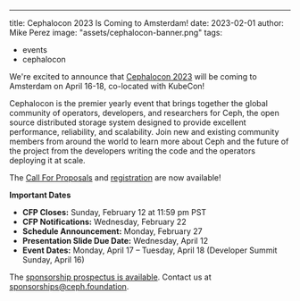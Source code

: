 ---

title: Cephalocon 2023 Is Coming to Amsterdam!
date: 2023-02-01
author: Mike Perez
image: "assets/cephalocon-banner.png"
tags:

- events
- cephalocon

We're excited to announce that [Cephalocon
2023](https://events.linuxfoundation.org/cephalocon) will be coming to
Amsterdam on April 16-18, co-located with KubeCon!

Cephalocon is the premier yearly event that brings together the global
community of operators, developers, and researchers for Ceph, the open source
distributed storage system designed to provide excellent performance,
reliability, and scalability. Join new and existing community members from
around the world to learn more about Ceph and the future of the project from
the developers writing the code and the operators deploying it at scale.

The [Call For
Proposals](https://events.linuxfoundation.org/cephalocon/program/cfp/) and
[registration](https://events.linuxfoundation.org/cephalocon/register/) are now
available!

**Important Dates**

- **CFP Closes:** Sunday, February 12 at 11:59 pm PST
- **CFP Notifications:** Wednesday, February 22
- **Schedule Announcement:** Monday, February 27
- **Presentation Slide Due Date:** Wednesday, April 12
- **Event Dates:** Monday, April 17 – Tuesday, April 18 (Developer Summit Sunday, April 16)

The [sponsorship prospectus is
available](https://events.linuxfoundation.org/cephalocon/sponsor). Contact us
at sponsorships@ceph.foundation.
